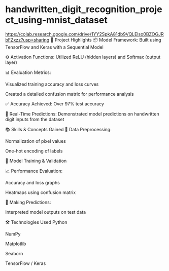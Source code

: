 # handwritten_digit_recognition_project_using-mnist_dataset
https://colab.research.google.com/drive/1YY2SpkA81db9VQLElso0BZOGJRbFZxzz?usp=sharing
🚀 Project Highlights
📦 Model Framework: Built using TensorFlow and Keras with a Sequential Model

⚙️ Activation Functions: Utilized ReLU (hidden layers) and Softmax (output layer)

📊 Evaluation Metrics:

Visualized training accuracy and loss curves

Created a detailed confusion matrix for performance analysis

✅ Accuracy Achieved: Over 97% test accuracy

🔮 Real-Time Predictions: Demonstrated model predictions on handwritten digit inputs from the dataset

📚 Skills & Concepts Gained
🔄 Data Preprocessing:

Normalization of pixel values

One-hot encoding of labels

🧪 Model Training & Validation

📈 Performance Evaluation:

Accuracy and loss graphs

Heatmaps using confusion matrix

🧾 Making Predictions:

Interpreted model outputs on test data

🛠️ Technologies Used
Python

NumPy

Matplotlib

Seaborn

TensorFlow / Keras
